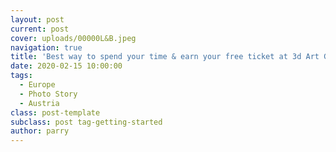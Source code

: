 ```yaml
---
layout: post
current: post
cover: uploads/00000L&B.jpeg
navigation: true
title: 'Best way to spend your time & earn your free ticket at 3d Art Gallery, Vienna.'
date: 2020-02-15 10:00:00
tags:
  - Europe
  - Photo Story
  - Austria
class: post-template
subclass: post tag-getting-started
author: parry
---
```


